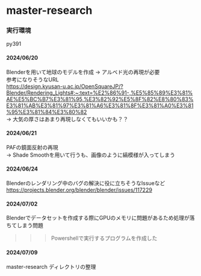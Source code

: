 # master-research

### 実行環境
py391


#### 2024/06/20
Blenderを用いて地球のモデルを作成
-> アルベド光の再現が必要  
参考になりそうなURL  
https://design.kyusan-u.ac.jp/OpenSquareJP/?Blender/Rendering_Lights#:~:text=%E2%86%91-,%E5%85%89%E3%81%AE%E5%BC%B7%E3%81%95,%E3%82%92%E5%8F%82%E8%80%83%E3%81%AB%E3%81%97%E3%81%A6%E3%81%8F%E3%81%A0%E3%81%95%E3%81%84%E3%80%82  
-> 大気の厚さはあまり再現しなくてもいいかも？？  

#### 2024/06/21  
PAFの鏡面反射の再現  
-> Shade Smoothを用いて行うも、画像のように縞模様が入ってしまう  

#### 2024/06/24
Blenderのレンダリング中のバグの解決に役に立ちそうなIssueなど  
https://projects.blender.org/blender/blender/issues/117229

#### 2024/07/02
Blenderでデータセットを作成する際にGPUのメモリに問題があるため処理が落ちてしまう問題  
>>> Powershellで実行するプログラムを作成した

#### 2024/07/09
master-research ディレクトリの整理
